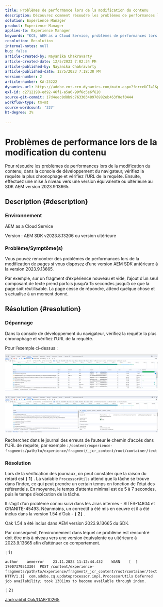 ```yaml
---
title: Problèmes de performance lors de la modification du contenu
description: Découvrez comment résoudre les problèmes de performances lors de la modification du contenu. Effectuez une mise à niveau vers une version identique ou ultérieure à la version 2023.9.13665 du SDK AEM.
solution: Experience Manager
product: Experience Manager
applies-to: Experience Manager
keywords: "KCS, AEM as a Cloud Service, problèmes de performances lors de la modification des pages,"
resolution: Resolution
internal-notes: null
bug: false
article-created-by: Nayanika Chakravarty
article-created-date: 12/5/2023 7:02:34 PM
article-published-by: Nayanika Chakravarty
article-published-date: 12/5/2023 7:18:30 PM
version-number: 2
article-number: KA-23222
dynamics-url: https://adobe-ent.crm.dynamics.com/main.aspx?forceUCI=1&pagetype=entityrecord&etn=knowledgearticle&id=043862d7-a093-ee11-be37-6045bd006793
exl-id: c2712198-ed92-46f1-a5a6-99f6c5e6f820
source-git-commit: 17d4eec8d8b9c76330348976992eb463f0ef0444
workflow-type: tm+mt
source-wordcount: '327'
ht-degree: 3%

---
```


# Problèmes de performance lors de la modification du contenu


Pour résoudre les problèmes de performances lors de la modification du contenu, dans la console de développement du navigateur, vérifiez la requête la plus chronophage et vérifiez l’URL de la requête. Ensuite, effectuez une mise à niveau vers une version équivalente ou ultérieure au SDK AEM version 2023.9.13665.

## Description {#description}


### Environnement

AEM as a Cloud Service

Version : AEM SDK v2023.8.13206 ou version ultérieure

### Problème/Symptôme(s)

Vous pouvez rencontrer des problèmes de performances lors de la modification de pages si vous disposez d’une version AEM SDK antérieure à la version 2023.9.13665.

Par exemple, sur un fragment d’expérience nouveau et vide, l’ajout d’un seul composant de texte prend parfois jusqu’à 15 secondes jusqu’à ce que la page soit réutilisable. La page cesse de répondre, attend quelque chose et s’actualise à un moment donné.


## Résolution {#resolution}


### Dépannage

Dans la console de développement du navigateur, vérifiez la requête la plus chronophage et vérifiez l’URL de la requête.

Pour l’exemple ci-dessus :

![](assets/20d78534-ad8a-ee11-8179-6045bd006a22.png)

![](assets/76c14aea-ad8a-ee11-8179-6045bd006a22.png)

Recherchez dans le journal des erreurs de l’auteur le chemin d’accès dans l’URL de requête, par exemple : `/content/experience-fragments/path/to/experience/fragment/_jcr_content/root/container/text`

### Résolution

Lors de la vérification des journaux, on peut constater que la raison du retard est <b>`[` 1`]` </b>. La variable `ProcessorUtils` attend que la tâche se trouve dans l’index, ce qui peut prendre un certain temps en fonction de l’état des référentiels. En moyenne, le temps d’attente minimal est de 5 à 7 secondes, puis le temps d’exécution de la tâche.

Il s’agit d’un problème connu suivi dans les Jiras internes - SITES-14804 et GRANITE-45493. Néanmoins, un correctif a été mis en oeuvre et il a été inclus dans la version 1.54 d’Oak - <b>`[` 2`]` </b>.

Oak 1.54 a été inclus dans AEM version 2023.9.13665 du SDK.

Par conséquent, l’environnement dans lequel ce problème est rencontré doit être mis à niveau vers une version équivalente ou ultérieure à 2023.9.13665 afin d’atténuer ce comportement.

`[` 1`]`


```
author    aemerror    23.11.2023 11:12:44.432    WARN    [  [ 1700737951330]  POST /content/experience-fragments/path/to/experience/fragment/_jcr_content/root/container/text HTTP/1.1]  com.adobe.cq.updateprocessor.impl.ProcessorUtils Deferred job availability; took 13011ms to become available through index.
```


`[` 2`]`

[Jackrabbit Oak/OAK-10265](https://issues.apache.org/jira/browse/OAK-10265)
